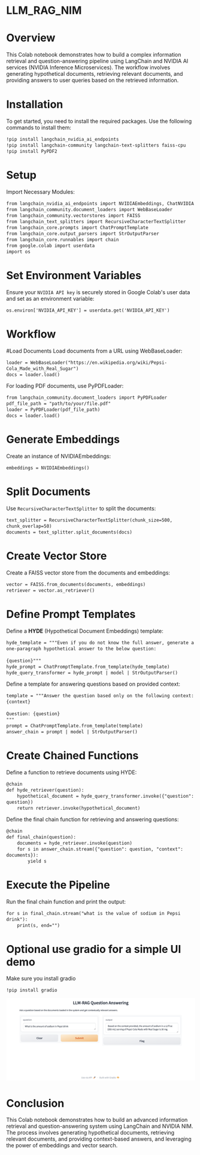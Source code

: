 # LLM_RAG_NIM
# Overview
This Colab notebook demonstrates how to build a complex information retrieval and question-answering pipeline using LangChain and NVIDIA AI services (NVIDIA Inference Microservices). The workflow involves generating hypothetical documents, retrieving relevant documents, and providing answers to user queries based on the retrieved information.

# Installation
To get started, you need to install the required packages. Use the following commands to install them:
```
!pip install langchain_nvidia_ai_endpoints
!pip install langchain-community langchain-text-splitters faiss-cpu
!pip install PyPDF2
```

# Setup
Import Necessary Modules:
```
from langchain_nvidia_ai_endpoints import NVIDIAEmbeddings, ChatNVIDIA
from langchain_community.document_loaders import WebBaseLoader
from langchain_community.vectorstores import FAISS
from langchain_text_splitters import RecursiveCharacterTextSplitter
from langchain_core.prompts import ChatPromptTemplate
from langchain_core.output_parsers import StrOutputParser
from langchain_core.runnables import chain
from google.colab import userdata
import os
```

# Set Environment Variables
Ensure your `NVIDIA API key` is securely stored in Google Colab's user data and set as an environment variable:
```
os.environ['NVIDIA_API_KEY'] = userdata.get('NVIDIA_API_KEY')
```

# Workflow
#Load Documents
Load documents from a URL using WebBaseLoader:
```
loader = WebBaseLoader("https://en.wikipedia.org/wiki/Pepsi-Cola_Made_with_Real_Sugar")
docs = loader.load()
```
For loading PDF documents, use PyPDFLoader:
```
from langchain_community.document_loaders import PyPDFLoader
pdf_file_path = "path/to/your/file.pdf"
loader = PyPDFLoader(pdf_file_path)
docs = loader.load()
```

# Generate Embeddings
Create an instance of NVIDIAEmbeddings:
```
embeddings = NVIDIAEmbeddings()
```

# Split Documents
Use `RecursiveCharacterTextSplitter` to split the documents:
```
text_splitter = RecursiveCharacterTextSplitter(chunk_size=500, chunk_overlap=50)
documents = text_splitter.split_documents(docs)
```

# Create Vector Store
Create a FAISS vector store from the documents and embeddings:
```
vector = FAISS.from_documents(documents, embeddings)
retriever = vector.as_retriever()
```

# Define Prompt Templates
Define a **HYDE** (Hypothetical Document Embeddings) template:
```
hyde_template = """Even if you do not know the full answer, generate a one-paragraph hypothetical answer to the below question:

{question}"""
hyde_prompt = ChatPromptTemplate.from_template(hyde_template)
hyde_query_transformer = hyde_prompt | model | StrOutputParser()
```

Define a template for answering questions based on provided context:
```
template = """Answer the question based only on the following context:
{context}

Question: {question}
"""
prompt = ChatPromptTemplate.from_template(template)
answer_chain = prompt | model | StrOutputParser()
```

# Create Chained Functions
Define a function to retrieve documents using HYDE:
```
@chain
def hyde_retriever(question):
    hypothetical_document = hyde_query_transformer.invoke({"question": question})
    return retriever.invoke(hypothetical_document)
```

Define the final chain function for retrieving and answering questions:
```
@chain
def final_chain(question):
    documents = hyde_retriever.invoke(question)
    for s in answer_chain.stream({"question": question, "context": documents}):
        yield s
```

# Execute the Pipeline
Run the final chain function and print the output:
```
for s in final_chain.stream("what is the value of sodium in Pepsi drink"):
    print(s, end="")
```

# Optional use gradio for a simple UI demo
Make sure you install gradio 
```
!pip install gradio
```
![gradio NIM-LLM-RAG testing interface](imageNIM_LLM_RAG.png)

# Conclusion
This Colab notebook demonstrates how to build an advanced information retrieval and question-answering system using LangChain and NVIDIA NIM. The process involves generating hypothetical documents, retrieving relevant documents, and providing context-based answers, and leveraging the power of embeddings and vector search.






